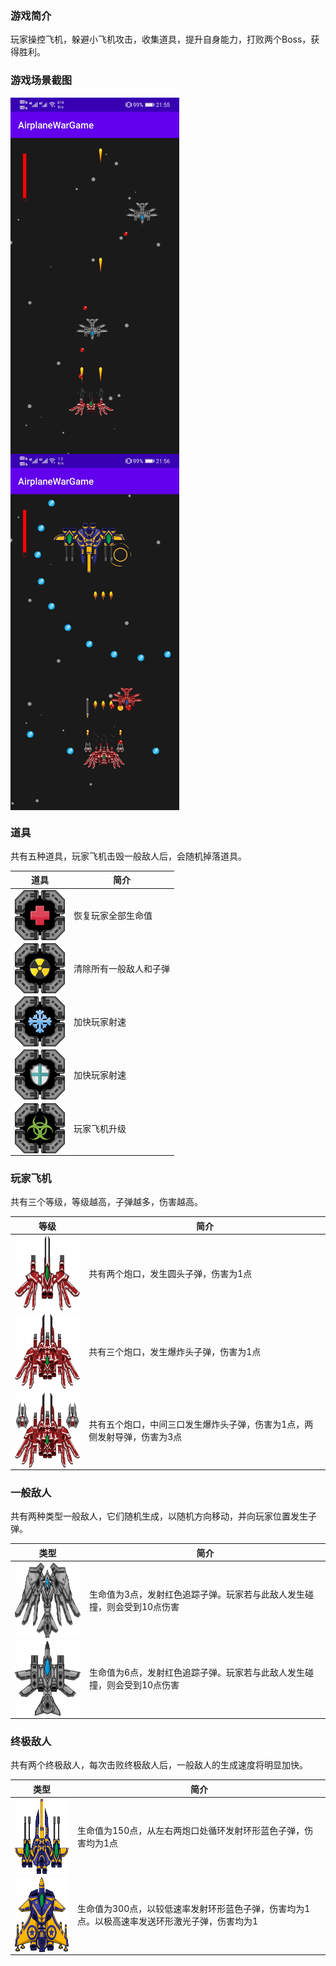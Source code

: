 ### 游戏简介

玩家操控飞机，躲避小飞机攻击，收集道具，提升自身能力，打败两个Boss，获得胜利。

### 游戏场景截图

<img src="https://github.com/asqqwwd/AirplaneWarGame/blob/master/img/scene_1.png" alt="avatar" width = "270" height = "570" align=center />

<img src="https://github.com/asqqwwd/AirplaneWarGame/blob/master/img/scene_2.png" alt="avatar" width = "270" height = "570" align=center />

### 道具

共有五种道具，玩家飞机击毁一般敌人后，会随机掉落道具。

| 道具 | 简介 |
| ------ | ------ |
| <img src="https://github.com/asqqwwd/AirplaneWarGame/blob/master/img/prop_healthy.png" alt="avatar" width = "80" height = "80" align=center /> | 恢复玩家全部生命值 |
| <img src="https://github.com/asqqwwd/AirplaneWarGame/blob/master/img/prop_bomb.png" alt="avatar" width = "80" height = "80" align=center /> | 清除所有一般敌人和子弹 |
| <img src="https://github.com/asqqwwd/AirplaneWarGame/blob/master/img/prop_firing_speed.png" alt="avatar" width = "80" height = "80" align=center /> | 加快玩家射速 |
| <img src="https://github.com/asqqwwd/AirplaneWarGame/blob/master/img/prop_shield.png" alt="avatar" width = "80" height = "80" align=center /> | 加快玩家射速 |
| <img src="https://github.com/asqqwwd/AirplaneWarGame/blob/master/img/prop_level_up.png" alt="avatar" width = "80" height = "80" align=center /> | 玩家飞机升级 |

### 玩家飞机

共有三个等级，等级越高，子弹越多，伤害越高。

| 等级 | 简介 |
| ------ | ------ |
| <img src="https://github.com/asqqwwd/AirplaneWarGame/blob/master/img/player_level_1.png" alt="avatar" width = "140" height = "120" align=center /> | 共有两个炮口，发生圆头子弹，伤害为1点 |
| <img src="https://github.com/asqqwwd/AirplaneWarGame/blob/master/img/player_level_2.png" alt="avatar" width = "140" height = "120" align=center /> | 共有三个炮口，发生爆炸头子弹，伤害为1点 |
| <img src="https://github.com/asqqwwd/AirplaneWarGame/blob/master/img/player_level_3.png" alt="avatar" width = "140" height = "120" align=center /> | 共有五个炮口，中间三口发生爆炸头子弹，伤害为1点，两侧发射导弹，伤害为3点 |

### 一般敌人

共有两种类型一般敌人，它们随机生成，以随机方向移动，并向玩家位置发生子弹。

| 类型 | 简介 |
| ------ | ------ |
| <img src="https://github.com/asqqwwd/AirplaneWarGame/blob/master/img/enemy_1.png" alt="avatar" width = "140" height = "120" align=center /> | 生命值为3点，发射红色追踪子弹。玩家若与此敌人发生碰撞，则会受到10点伤害 |
| <img src="https://github.com/asqqwwd/AirplaneWarGame/blob/master/img/enemy_2.png" alt="avatar" width = "140" height = "120" align=center /> | 生命值为6点，发射红色追踪子弹。玩家若与此敌人发生碰撞，则会受到10点伤害 |

### 终极敌人

共有两个终极敌人，每次击败终极敌人后，一般敌人的生成速度将明显加快。

| 类型 | 简介 |
| ------ | ------ |
| <img src="https://github.com/asqqwwd/AirplaneWarGame/blob/master/img/boss_1.png" alt="avatar" width = "140" height = "120" align=center /> | 生命值为150点，从左右两炮口处循环发射环形蓝色子弹，伤害均为1点 |
| <img src="https://github.com/asqqwwd/AirplaneWarGame/blob/master/img/boss_2.png" alt="avatar" width = "140" height = "120" align=center /> | 生命值为300点，以较低速率发射环形蓝色子弹，伤害均为1点。以极高速率发送环形激光子弹，伤害均为1 |

